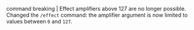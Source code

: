 command breaking | Effect amplifiers above 127 are no longer possible. Changed the `/effect` command: the amplifier argument is now limited to values between `0` and `127`.
